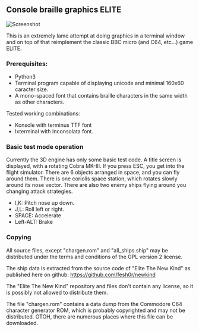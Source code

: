 
## Console braille graphics ELITE

![Screenshot](https://github.com/yope/cbgelite/blob/master/Documentation/screenshot.png)

This is an extremely lame attempt at doing graphics in a terminal window and on
top of that reimplement the classic BBC micro (and C64, etc...) game ELITE.

### Prerequisites:

 * Python3
 * Terminal program capable of displaying unicode and minimal 160x60 caracter size.
 * A mono-spaced font that contains braille characters in the same width as other characters.

Tested working combinations:

 * Konsole with terminus TTF font
 * lxterminal with Inconsolata font.

### Basic test mode operation

Currently the 3D engine has only some basic test code. A title screen is displayed,
with a rotating Cobra MK-III. If you press ESC, you get into the flight simulator.
There are 6 objects arranged in space, and you can fly around them.
There is one coriolis space station, which rotates slowly around its nose vector.
There are also two enemy ships flying around you changing attack strategies.

 * I,K: Pitch nose up down.
 * J,L: Roll left or right.
 * SPACE: Accelerate
 * Left-ALT: Brake

### Copying ###

All source files, except "chargen.rom" and "all_ships.ship" may be distributed
under the terms and conditions of the GPL version 2 license.

The ship data is extracted from the source code of "Elite The New Kind" as published
here on github: https://github.com/fesh0r/newkind

The "Elite The New Kind" repository and files don't contain any license, so
it is possibly not allowed to distribute them.

The file "chargen.rom" contains a data dump from the Commodore C64 character
generator ROM, which is probably copyrighted and may not be distributed. OTOH,
there are numerous places where this file can be downloaded.
